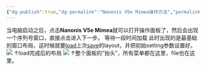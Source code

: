```yaml
---
{"dg-publish":true,"dg-permalink":"Nanonis V5e Mimea操作方法","permalink":"/Nanonis V5e Mimea操作方法/","dgShowLocalGraph":true}
---
```


当电脑启动之后，点击**Nanonis V5e Mimea**就可以打开操作面板了，然后会出现一个序列号窗口，直接点击进入下一步。
等待一段时间加载
此时出现的是最基础的窗口布局，这时候就要[load](File菜单相关.md#load)上次[save](File菜单相关.md#save)的layout，并把初始setting参数设置好。
![](/img/user/lab/素材/20230815154945.png)
↑load完成后的布局
![](/img/user/lab/素材/20230815155048.png)
↑整个面板的“抬头”，所有菜单都在这里，file也在这里。
